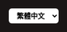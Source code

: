 <html lang="zh-Hant">
<head>
  <meta charset="UTF-8">
  <meta name="viewport" content="width=device-width, initial-scale=1.0">
  <title>QA 自動回覆</title>
  <style>
    html, body {
      margin: 0;
      padding: 0;
      width: 100%;
      height: 100%;
      background-color: #1a1616;
      display: flex;
      justify-content: center;
      align-items: center;
      font-family: "Segoe UI", Tahoma, Geneva, Verdana, sans-serif;
      color: white;
    }

    .container {
      max-width: 600px;
      width: 90%;
    }

    .qa {
      background-color: #333;
      margin: 10px 0;
      border-radius: 8px;
      overflow: hidden;
      box-shadow: 0 4px 6px rgba(0, 0, 0, 0.5);
    }

    .question {
      padding: 15px 20px;
      background-color: #444;
      cursor: pointer;
      display: flex;
      justify-content: space-between;
      align-items: center;
      font-size: 18px;
      font-weight: bold;
    }

    .answer {
      padding: 15px 20px;
      background-color: #555;
      display: none;
      font-size: 16px;
      line-height: 1.5;
    }

    .answer.open {
      display: block;
    }

    .arrow {
      margin-left: 10px;
      font-size: 18px;
    }

    .language-selector {
      position: absolute;
      top: 20px;
      right: 20px;
      z-index: 999;
    }

    .language-selector select {
      padding: 6px 12px;
      font-size: 14px;
      border-radius: 6px;
      border: none;
      background-color: #ffffff;
      font-weight: bold;
      color: #000;
    }
  </style>
</head>
<body>
  <!-- 語言選單 -->
  <div class="language-selector">
    <select onchange="changeLanguage(this.value)">
      <option value="zh">繁體中文</option>
      <option value="en">English</option>
      <option value="ja">日本語</option>
    </select>
  </div>

  <div class="container" id="qaContainer"></div>

  <script>
    const qaData = {
      zh: [
        { q: "請問是否可以寄放行李？", a: "可以的，入住當日的入住前與退房後都可於櫃檯寄放。" },
        { q: "請問早餐時間？", a: "早餐時間為 06:30 至 10:00。" },
        { q: "是否提供無線網路？", a: "全館皆提供免費無線網路（Wi-Fi）。" }
      ],
      en: [
        { q: "Can I store my luggage at the hotel?", a: "Yes, you may store your luggage at the front desk before check-in and after check-out on the same day." },
        { q: "What time is breakfast served?", a: "Breakfast is served from 6:30 AM to 10:00 AM." },
        { q: "Is Wi-Fi available?", a: "Free Wi-Fi is available throughout the entire hotel." }
      ],
      ja: [
        { q: "荷物を預けることはできますか？", a: "はい、ご到着日のチェックイン前およびチェックアウト後にフロントでお預かり可能です。" },
        { q: "朝食の時間を教えてください。", a: "朝食は午前6時30分から10時までご利用いただけます。" },
        { q: "Wi-Fiは利用できますか？", a: "館内全体で無料Wi-Fiをご利用いただけます。" }
      ]
    };

    function createQA(language = 'zh') {
      const container = document.getElementById("qaContainer");
      container.innerHTML = "";
      qaData[language].forEach((item, index) => {
        const qaDiv = document.createElement("div");
        qaDiv.className = "qa";

        const question = document.createElement("div");
        question.className = "question";
        question.innerHTML = `<span>${item.q}</span><span class="arrow">▼</span>`;
        question.onclick = () => toggleAnswer(index);

        const answer = document.createElement("div");
        answer.className = "answer";
        answer.innerHTML = `<p>${item.a}</p>`;

        qaDiv.appendChild(question);
        qaDiv.appendChild(answer);
        container.appendChild(qaDiv);
      });

      toggleAnswer(0); // 預設展開第一題
    }

    function toggleAnswer(index) {
      const answers = document.querySelectorAll('.answer');
      const arrows = document.querySelectorAll('.arrow');

      answers.forEach((answer, i) => {
        const arrow = arrows[i];
        const isOpen = answer.classList.contains('open');

        if (i === index) {
          if (!isOpen) {
            answer.classList.add('open');
            arrow.textContent = '▲';
            answer.scrollIntoView({ behavior: 'smooth', block: 'start' });
          } else {
            answer.classList.remove('open');
            arrow.textContent = '▼';
          }
        } else {
          answer.classList.remove('open');
          arrow.textContent = '▼';
        }
      });
    }

    function changeLanguage(lang) {
      createQA(lang);
    }

    document.addEventListener("DOMContentLoaded", () => {
      createQA('zh'); // 預設為繁體中文
    });
  </script>
</body>
</html>
